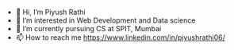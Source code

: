 - 👋 Hi, I’m Piyush Rathi
- 👀 I’m interested in Web Development and Data science
- 🌱 I’m currently pursuing CS at SPIT, Mumbai
- 📫 How to reach me https://www.linkedin.com/in/piyushrathi06/

<!---
piyushr6/piyushr6 is a ✨ special ✨ repository because its `README.md` (this file) appears on your GitHub profile.
You can click the Preview link to take a look at your changes.
--->
